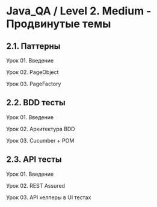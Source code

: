 # Java_QA / Level 2. Medium - Продвинутые темы

## 2.1. Паттерны

Урок 01. Введение

Урок 02. PageObject

Урок 03. PageFactory

## 2.2. BDD тесты

Урок 01. Введение

Урок 02. Архитектура BDD

Урок 03. Cucumber + POM

## 2.3. API тесты

Урок 01. Введение

Урок 02. REST Assured

Урок 03. API хелперы в UI тестах
